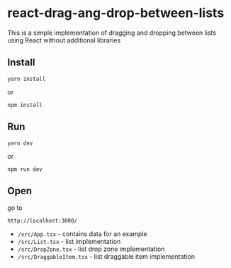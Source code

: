 # react-drag-ang-drop-between-lists
This is a simple implementation of dragging and dropping between lists using React without additional libraries

## Install
`yarn install`

or

`npm install`

## Run
`yarn dev`

or

`npm run dev`

## Open
go to

`http://localhost:3000/`

* `/src/App.tsx` - contains data for an example
* `/src/List.tsx` - list implementation
* `/src/DropZone.tsx` - list drop zone implementation
* `/src/DraggableItem.tsx` - list draggable item implementation
